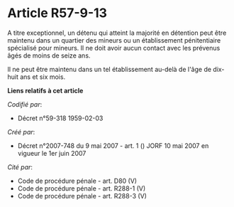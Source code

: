 # Article R57-9-13

A titre exceptionnel, un détenu qui atteint la majorité en détention peut être maintenu dans un quartier des mineurs ou un
établissement pénitentiaire spécialisé pour mineurs. Il ne doit avoir aucun contact avec les prévenus âgés de moins de seize
ans.

Il ne peut être maintenu dans un tel établissement au-delà de l'âge de dix-huit ans et six mois.

**Liens relatifs à cet article**

_Codifié par_:

  - Décret n°59-318 1959-02-03

_Créé par_:

  - Décret n°2007-748 du 9 mai 2007 - art. 1 () JORF 10 mai 2007 en vigueur le 1er juin 2007

_Cité par_:

  - Code de procédure pénale - art. D80 (V)
  - Code de procédure pénale - art. R288-1 (V)
  - Code de procédure pénale - art. R288-3 (V)
